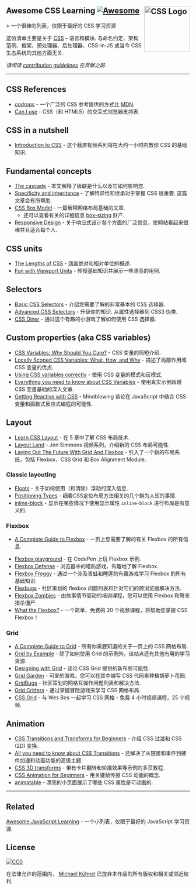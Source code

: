 <div class="github-widget" data-repo="micromata/awesome-css-learning"></div>

## Awesome CSS Learning [![Awesome](https://awesome.re/badge.svg)](https://awesome.re) <a href="https://developer.mozilla.org/docs/Web/CSS"><img src="https://upload.wikimedia.org/wikipedia/commons/d/d5/CSS3_logo_and_wordmark.svg" width="125" align="right" alt="CSS Logo"></a>

&gt; 一个很棒的列表，仅限于最好的 CSS 学习资源

这份清单主要是关于 [CSS](https://developer.mozilla.org/docs/Web/CSS)  – 语言和模块. 与命名约定、架构范例、框架、预处理器、后处理器、CSS-in-JS 或当今 CSS 生态系统的其他方面无关.

*请阅读 [contribution guidelines](https://github.com/micromata/awesome-css-learning/blob/master/./contributing.md) 在贡献之前.*



---

## CSS References

- [codrops](https://tympanus.net/codrops/css_reference/) - 一个广泛的 CSS 参考提供的方式比 [MDN](https://developer.mozilla.org/en-US/docs/Web/CSS/Reference).
- [Can I use](https://caniuse.com) - CSS（和 HTML5）的交互式浏览器支持表.

## CSS in a nutshell

- [Introduction to CSS](https://scrimba.com/g/gintrotocss) - 这个截屏视频系列将在大约一小时内教你 CSS 的基础知识.

## Fundamental concepts

- [The cascade](https://developer.mozilla.org/en-US/docs/Web/CSS/Cascade) - 本文解释了级联是什么以及它如何影响您.
- [Specificity and inheritance](https://www.smashingmagazine.com/2010/04/css-specificity-and-inheritance/)  - 了解特异性和继承对于掌握 CSS 很重要. 这篇文章会有所帮助.
- [CSS Box Model](https://developer.mozilla.org/en-US/docs/Learn/CSS/Introduction_to_CSS/Box_model) - 一篇解释网络布局基础的文章.
  - 还可以查看有关的详细信息 [box-sizing](https://css-tricks.com/box-sizing/) 财产.
- [Responsive Design](https://web.dev/learn/design/) - 关于响应式设计各个方面的广泛信息，使网站看起来很棒并且适合每个人.

## CSS units

- [The Lengths of CSS](https://css-tricks.com/the-lengths-of-css/) - 涵盖绝对和相对单位的概述.
- [Fun with Viewport Units](https://css-tricks.com/fun-viewport-units/) - 传授基础知识并展示一些漂亮的用例.

## Selectors

- [Basic CSS Selectors](https://www.sitepoint.com/css-selectors/) - 介绍您需要了解的非常基本的 CSS 选择器.
- [Advanced CSS Selectors](https://www.smashingmagazine.com/2009/08/taming-advanced-css-selectors/)  - 升级你的知识. 从属性选择器到 CSS3 伪类.
- [CSS Diner](https://flukeout.github.io) - 通过这个有趣的小游戏了解如何使用 CSS 选择器.

## Custom properties (aka CSS variables)

- [CSS Variables: Why Should You Care?](https://developers.google.com/web/updates/2016/02/css-variables-why-should-you-care) - CSS 变量的简短介绍.
- [Locally Scoped CSS Variables: What, How, and Why](https://una.im/local-css-vars/) - 描述了局部作用域 CSS 变量的优点.
- [Using CSS variables correctly](https://www.madebymike.com.au/writing/using-css-variables/) - 使用 CSS 变量的模式和反模式.
- [Everything you need to know about CSS Variables](https://medium.freecodecamp.org/everything-you-need-to-know-about-css-variables-c74d922ea855) - 使用真实示例超越 CSS 变量基础的深入文章.
- [Getting Reactive with CSS](https://www.youtube.com/watch?v=4IRPxCMAIfA) - Mindblowing 谈论在 JavaScript 中结合 CSS 变量和函数式反应式编程的可能性.

## Layout

- [Learn CSS Layout](http://book.mixu.net/css) - 在 5 章中了解 CSS 布局技术.
- [Layout Land](https://www.youtube.com/channel/UC7TizprGknbDalbHplROtag) - Jen Simmons 视频系列，介绍新的 CSS 布局可能性.
- [Laying Out The Future With Grid And Flexbox](https://www.youtube.com/watch?v=hj355PRbwSQ) - 引入了一个新的布局系统，包括 Flexbox、CSS Grid 和 Box Alignment Module.

### Classic layouting

- [Floats](https://tympanus.net/codrops/css_reference/float/) - 关于如何使用（和清除）浮动的深入信息.
- [Positioning Types](https://scotch.io/bar-talk/5-things-you-might-not-know-about-the-css-positioning-types) - 细看CSS定位布局方法相关的几个鲜为人知的事情.
- [inline-block](https://iamsteve.me/blog/entry/inline_block) - 显示在哪些情况下使用显示属性 `inline-block` 进行布局是有意义的.

### Flexbox

- [A Complete Guide to Flexbox](https://css-tricks.com/snippets/css/a-guide-to-flexbox/) - 一页上您需要了解的有关 Flexbox 的所有信息.
<!--lint ignore no-dead-urls-->
- [Flexbox playground](https://codepen.io/enxaneta/full/adLPwv) - 在 CodePen 上玩 Flexbox 示例.
- [Flexbox Defense](http://www.flexboxdefense.com) - 浏览器中的塔防游戏，有趣地了解 Flexbox.
- [Flexbox Froggy](https://flexboxfroggy.com) - 通过一个涉及青蛙和睡莲的有趣游戏学习 Flexbox 的所有基础知识.
- [Flexbugs](https://github.com/philipwalton/flexbugs) - 社区策划的 flexbox 问题列表和针对它们的跨浏览器解决方法.
- [Flexbox Zombies](https://flexboxzombies.com) - 由故事情节驱动的培训课程，您可以使用 Flexbox 和弩来猎杀僵尸.
- [What the Flexbox?](https://flexbox.io/) - 一个简单、免费的 20 个视频课程，将帮助您掌握 CSS Flexbox！

### Grid

- [A Complete Guide to Grid](https://css-tricks.com/snippets/css/complete-guide-grid/) - 所有你需要知道的关于一页上的 CSS 网格布局.
- [Grid by Example](https://gridbyexample.com) - 除了如何使用 Grid 的示例外，该站点还有其他有用的学习资源.
- [Designing with Grid](https://talks.jensimmons.com/J5VRbA/designing-with-grid) - 谈论 CSS Grid 提供的新布局可能性.
- [Grid Garden](https://cssgridgarden.com) - 可爱的游戏，您可以在其中编写 CSS 代码来种植胡萝卜花园.
- [GridBugs](https://github.com/rachelandrew/gridbugs) - 社区策划的网格互操作问题列表和解决方法.
- [Grid Critters](https://www.gridcritters.com) - 通过掌握冒险游戏来学习 CSS 网格布局.
- [CSS Grid](https://cssgrid.io) - 与 Wes Bos 一起学习 CSS 网格 - 免费 4 小时视频课程，25 个视频.

## Animation

- [CSS Transitions and Transforms for Beginners](https://robots.thoughtbot.com/transitions-and-transforms) - 介绍 CSS 过渡和 CSS (2D) 变换.
- [All you need to know about CSS Transitions](https://blog.alexmaccaw.com/all-you-need-to-know-about-css-transitions/) - 还解决了从链接和事件到硬件加速和动画功能的高级主题.
- [CSS 3D transforms](https://3dtransforms.desandro.com) - 带有卡片翻转和轮播效果等示例的多页教程.
- [CSS Animation for Beginners](https://robots.thoughtbot.com/css-animation-for-beginners) - 用关键帧传授 CSS 动画的概念.
- [animatable](http://leaverou.github.io/animatable/) - 漂亮的小页面展示了哪些 CSS 属性是可动画的. 

---

## Related

[Awesome JavaScript Learning](https://github.com/micromata/awesome-javascript-learning) - 一个小列表，仅限于最好的 JavaScript 学习资源.

## License

[![CC0](http://mirrors.creativecommons.org/presskit/buttons/88x31/svg/cc-zero.svg)](https://creativecommons.org/publicdomain/zero/1.0/)

在法律允许的范围内， [Michael Kühnel](http://micromata.de) 已放弃本作品的所有版权和相关或邻近权利.
